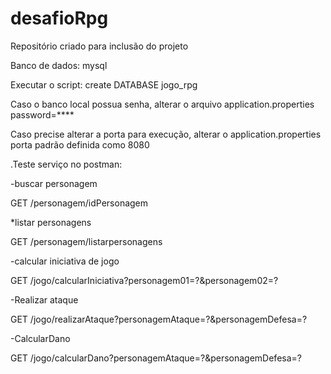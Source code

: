 # desafioRpg
Repositório criado para inclusão do projeto

Banco de dados: mysql

Executar o script: create DATABASE jogo_rpg

Caso o banco local possua senha, alterar o arquivo application.properties
password=****

Caso precise alterar a porta para execução, alterar o application.properties
porta padrão definida como 8080


.Teste serviço no postman:

-buscar personagem

GET /personagem/idPersonagem

*listar personagens

GET /personagem/listarpersonagens

-calcular iniciativa de jogo

GET /jogo/calcularIniciativa?personagem01=?&personagem02=?

-Realizar ataque

GET /jogo/realizarAtaque?personagemAtaque=?&personagemDefesa=?

-CalcularDano

GET /jogo/calcularDano?personagemAtaque=?&personagemDefesa=?
